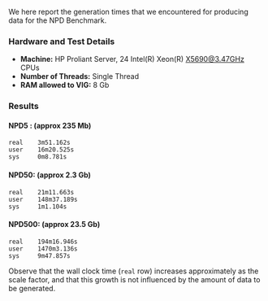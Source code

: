 We here report the generation times that we encountered for producing data for the NPD Benchmark. 

### Hardware and Test Details

* **Machine:** HP Proliant Server, 24 Intel(R) Xeon(R) X5690@3.47GHz CPUs
* **Number of Threads:** Single Thread
* **RAM allowed to VIG:** 8 Gb

### Results

#### NPD5 : (approx 235 Mb)

~~~
real    3m51.162s
user    16m20.525s
sys     0m8.781s
~~~

#### NPD50: (approx 2.3 Gb)

~~~
real    21m11.663s
user    148m37.189s
sys     1m1.104s
~~~

#### NPD500: (approx 23.5 Gb)

~~~
real    194m16.946s
user    1470m3.136s
sys     9m47.857s
~~~

Observe that the wall clock time (`real` row) increases approximately as the scale factor, and that this growth is not influenced by the amount of data to be generated. 